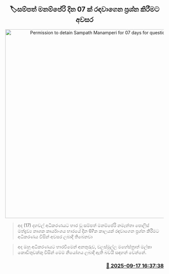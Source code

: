 <p align='center'><b><h2 align='center' title='Permission to detain Sampath Manamperi for 07 days for questioning'>🏷සම්පත් මනම්පේරි දින 07 ක් රඳවාගෙන ප්‍රශ්න කිරීමට අවසර</h2></b></p>
<p align='center'><img src='https://helakuru.sgp1.cdn.digitaloceanspaces.com/esana/images/lib/sampath-manamperi.jpg' width='600' alt='Permission to detain Sampath Manamperi for 07 days for questioning'></p>

> අද (17) දහවල් අධිකරණයට භාර වූ සම්පත් මනම්පේරි නමැත්තා පොලිස් මත්ද්‍රව්‍ය නාශක කාර්යාංශය භාරයේ දින 07ක කාලයක් රඳවාගෙන ප්‍රශ්න කිරීමට අධිකරණය විසින් අවසර ලබාදී තිබෙනවා

> අද ඔහු අධිකරණයට භාරවීමෙන් අනතුරුව, වලස්මුල්ල මහේස්ත්‍රාත් මල්ෂා කොඩිතුවක්කු විසින් මෙම නියෝගය ලබාදී ඇති බවයි සඳහන් වෙන්නේ.



<h3 align='right'><a href='https://www.helakuru.lk/esana/p/113725/'>📅 2025-09-17 16:37:38</a></h3>
